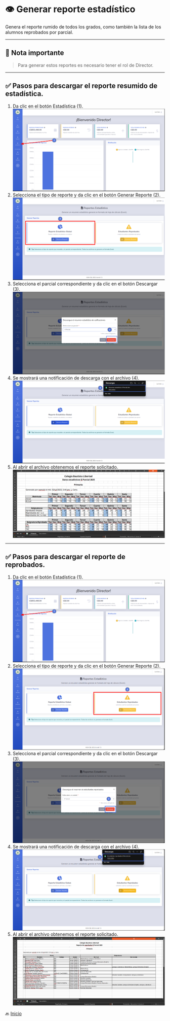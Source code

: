 # 👁️ Generar reporte estadístico

Genera el reporte rumido de todos los grados, como también la lista de los alumnos reprobados por parcial.

---

## 📝 Nota importante

> Para generar estos reportes es necesario tener el rol de Director.
---

## ✅ Pasos para descargar el reporte resumido de estadística.

1. Da clic en el botón Estadística (1).
   ![](../../assets/VerReporteEstadistico/1.png)
2. Selecciona el tipo de reporte y da clic en el botón Generar Reporte (2).
   ![](../../assets/VerReporteEstadistico/2.png)
3. Selecciona el parcial correspondiente y da clic en el botón Descargar (3).
   ![](../../assets/VerReporteEstadistico/3.png)
4. Se mostrará una notificación de descarga con el archivo (4).
   ![](../../assets/VerReporteEstadistico/4.png)
5. Al abrir el archivo obtenemos el reporte solicitado.
   ![](../../assets/VerReporteEstadistico/5.png)
---

   <div style="page-break-after: always;"></div>

## ✅ Pasos para descargar el reporte de reprobados.
1. Da clic en el botón Estadística (1).
   ![](../../assets/VerReporteEstadistico/1.png)
2. Selecciona el tipo de reporte y da clic en el botón Generar Reporte (2).
   ![](../../assets/VerReporteEstadistico/6.png)
3. Selecciona el parcial correspondiente y da clic en el botón Descargar (3).
   ![](../../assets/VerReporteEstadistico/7.png)
4. Se mostrará una notificación de descarga con el archivo (4).
   ![](../../assets/VerReporteEstadistico/8.png)
5. Al abrir el archivo obtenemos el reporte solicitado.
   ![](../../assets/VerReporteEstadistico/9.png)

🔙 [Inicio](../../Index.md)


